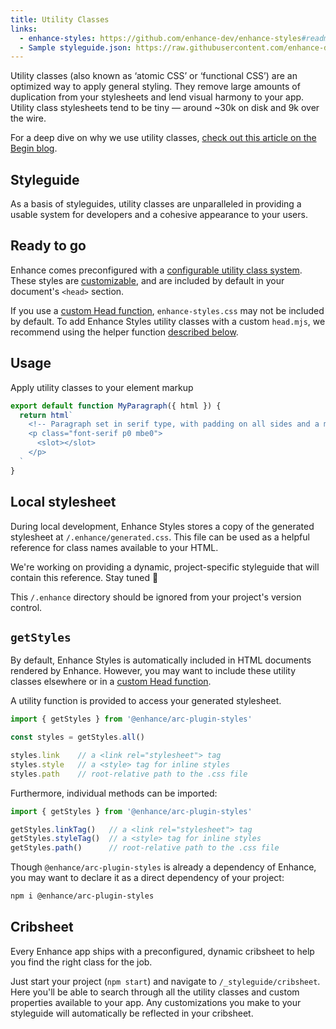 ```yaml
---
title: Utility Classes
links:
  - enhance-styles: https://github.com/enhance-dev/enhance-styles#readme
  - Sample styleguide.json: https://raw.githubusercontent.com/enhance-dev/enhance-styles/main/config.json
---
```


Utility classes (also known as ‘atomic CSS’ or ‘functional CSS’) are an optimized way to apply general styling.
They remove large amounts of duplication from your stylesheets and lend visual harmony to your app.
Utility class stylesheets tend to be tiny — around ~30k on disk and 9k over the wire.

For a deep dive on why we use utility classes, [check out this article on the Begin blog](https://begin.com/blog/posts/2023-01-10-past-informs-the-present-our-approach-to-css).

## Styleguide

As a basis of styleguides, utility classes are unparalleled in providing a usable system for developers and a cohesive appearance to your users.

## Ready to go

Enhance comes preconfigured with a [configurable utility class system](https://github.com/enhance-dev/enhance-styles#readme).
These styles are [customizable](/docs/enhance-styles/customization), and are included by default in your document's `<head>` section.

<doc-callout level="caution">

If you use a [custom Head function](/docs/conventions/head), `enhance-styles.css` may not be included by default.
To add Enhance Styles utility classes with a custom `head.mjs`, we recommend using the helper function [described below](#getstyles).

</doc-callout>

## Usage

Apply utility classes to your element markup

```javascript
export default function MyParagraph({ html }) {
  return html`
    <!-- Paragraph set in serif type, with padding on all sides and a margin on the block-end dimension -->
    <p class="font-serif p0 mbe0">
      <slot></slot>
    </p>
  `
}
```

## Local stylesheet

During local development, Enhance Styles stores a copy of the generated stylesheet at `/.enhance/generated.css`.
This file can be used as a helpful reference for class names available to your HTML.

We're working on providing a dynamic, project-specific styleguide that will contain this reference. Stay tuned 📡

<doc-callout slim mark="😶‍🌫️">

This `/.enhance` directory should be ignored from your project's version control.

</doc-callout>

## `getStyles`

By default, Enhance Styles is automatically included in HTML documents rendered by Enhance.
However, you may want to include these utility classes elsewhere or in a [custom Head function](/docs/conventions/head).

A utility function is provided to access your generated stylesheet.

```javascript
import { getStyles } from '@enhance/arc-plugin-styles'

const styles = getStyles.all()

styles.link    // a <link rel="stylesheet"> tag
styles.style   // a <style> tag for inline styles
styles.path    // root-relative path to the .css file
```

Furthermore, individual methods can be imported:

```javascript
import { getStyles } from '@enhance/arc-plugin-styles'

getStyles.linkTag()   // a <link rel="stylesheet"> tag
getStyles.styleTag()  // a <style> tag for inline styles
getStyles.path()      // root-relative path to the .css file
```

<doc-callout level="info">

Though `@enhance/arc-plugin-styles` is already a dependency of Enhance, you may want to declare it as a direct dependency of your project:

<div class="mbs-1">

```bash
npm i @enhance/arc-plugin-styles
```

</div>

</doc-callout>

## Cribsheet

Every Enhance app ships with a preconfigured, dynamic cribsheet to help you find the right class for the job.

Just start your project (`npm start`) and navigate to `/_styleguide/cribsheet`. Here you'll be able to search through all the utility classes and custom properties available to your app. Any customizations you make to your styleguide will automatically be reflected in your cribsheet.
